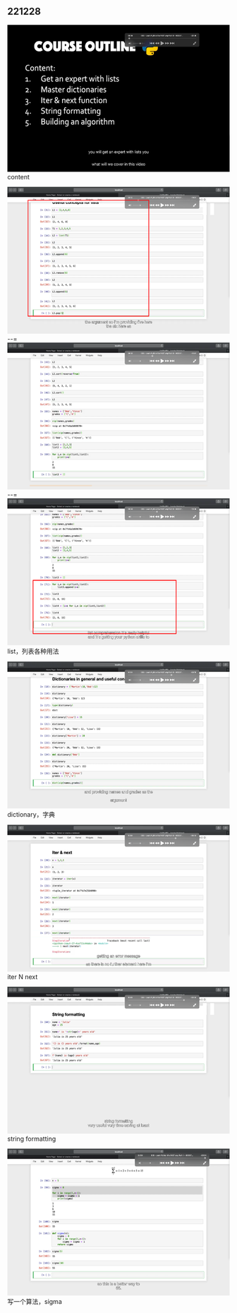## 221228

<img src='./img/2022-12-28-19-22-36.png' height=333px></img>  
content

<img src='./img/2022-12-28-19-35-14.png' height=333px></img>  
--=  
<img src='./img/2022-12-28-19-39-37.png' height=333px></img>  
--=  
<img src='./img/2022-12-28-19-41-17.png' height=333px></img>  
list，列表各种用法

<img src='./img/2022-12-28-19-44-21.png' height=333px></img>  
dictionary，字典

<img src='./img/2022-12-28-19-45-56.png' height=333px></img>  
iter N next

<img src='./img/2022-12-28-19-48-19.png' height=333px></img>  
string formatting

<img src='./img/2022-12-28-19-51-03.png' height=333px></img>  
写一个算法，sigma


